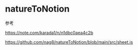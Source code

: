# natureToNotion
 
参考

https://note.com/karada1/n/n1dbc0aea4c2b

https://github.com/nag8/natureToNotion/blob/main/src/sheet.js

